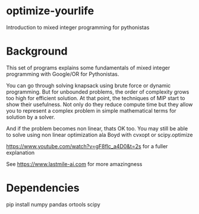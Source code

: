 # optimize-yourlife
Introduction to mixed integer programming for pythonistas

# Background

This set of programs explains some fundamentals of mixed integer programming with Google/OR for Pythonistas.

You can go through solving knapsack using brute force or dynamic programming. 
But for unbounded problems, the order of complexity grows too high for efficient solution. At that point, the techniques of MIP start to show their usefulness.  Not only do they reduce compute
time but they allow you to represent a complex problem in simple mathematical terms for solution by a solver.

And if the problem becomes non linear, thats OK too. You may still be able to solve using non linear optimization ala Boyd with cvxopt or scipy.optimize

https://www.youtube.com/watch?v=gF8flc_a4D0&t=2s for a fuller explanation

See https://www.lastmile-ai.com for more amazingness

# Dependencies

pip install numpy pandas ortools scipy



